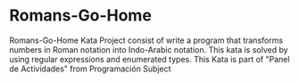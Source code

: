 # Romans-Go-Home
Romans-Go-Home Kata Project consist of write a program that transforms numbers in Roman notation into Indo-Arabic notation. This kata  is solved by using regular expressions and enumerated types. This Kata is part of "Panel de Actividades" from Programación Subject
